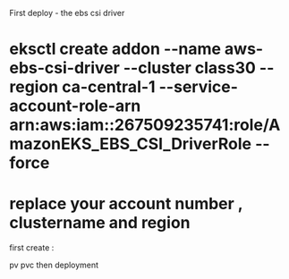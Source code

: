 First deploy - the ebs csi driver 

#    eksctl create addon --name aws-ebs-csi-driver --cluster class30 --region ca-central-1 --service-account-role-arn arn:aws:iam::267509235741:role/AmazonEKS_EBS_CSI_DriverRole --force



# replace your account number , clustername and region


first create : 

pv 
pvc 
then deployment
